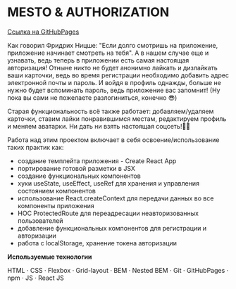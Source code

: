 # MESTO & AUTHORIZATION 

[Ссылка на GitHubPages](https://lenapronina.github.io/react-mesto-auth/)

Как говорил Фридрих Ницше: "Если долго смотришь на приложение, приложение начинает смотреть на тебя". А в нашем случае еще и узнавать, ведь теперь в приложении есть самая настоящая авторизация!
Отныне никто не будет анонимно лайкать и дизлайкать ваши карточки, ведь во время регистрации необходимо добавить адрес электронной почты и пароль. И войдя в профиль однажды, больше не нужно будет вспоминать пароль, ведь приложение вас запомнит! (Ну пока вы сами не пожелаете разлогиниться, конечно 😎)

Старая функциональность всё также работает: добавляем/удаляем карточки, ставим лайки понравившимся местам, редактируем профиль и меняем аватарки. Ни дать ни взять настоящая соцсеть!🤩💌

Работа над этим проектом включает в себя освоение/использование таких практик как:
* создание темплейта приложения - Create React App
* портирование готовой разметки в JSX
* создание функциональных компонентов
* хуки useState, useEffect, useRef для хранения и управления состоянием компонентов
* использование React.createContext для передачи данных во все компоненты приложения
* HOC ProtectedRoute для переадресации неавторизованных пользователей
* добавление функциональных компонентов для регистрации и авторизации
* работа с localStorage, хранение токена авторизации

**Используемые технологии**

HTML · CSS · Flexbox · Grid-layout · BEM · Nested BEM · Git · GitHubPages · npm · JS · React JS
